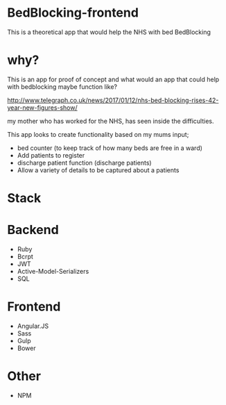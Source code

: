 # BedBlocking-frontend


This is a theoretical app that would help the NHS with bed BedBlocking

# why?

This is an app for proof of concept and what would an app that could help with bedblocking maybe function like?  

http://www.telegraph.co.uk/news/2017/01/12/nhs-bed-blocking-rises-42-year-new-figures-show/

my mother who has worked for the NHS, has seen inside the difficulties.  

This app looks to create functionality based on my mums input;

- bed counter (to keep track of how many beds are free in a ward)
- Add patients to register
- discharge patient function (discharge patients)
- Allow a variety of details to be captured about a patients

# Stack

# Backend
- Ruby
- Bcrpt
- JWT
- Active-Model-Serializers
- SQL

# Frontend
- Angular.JS
- Sass
- Gulp
- Bower

# Other
- NPM
